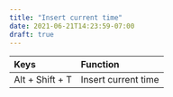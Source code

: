 ```yaml
---
title: "Insert current time"
date: 2021-06-21T14:23:59-07:00
draft: true
---
```


| Keys                                      | Function                                               |
|:------------------------------------------|:-------------------------------------------------------| 
| Alt + Shift + T 	                        | Insert current time                                    |